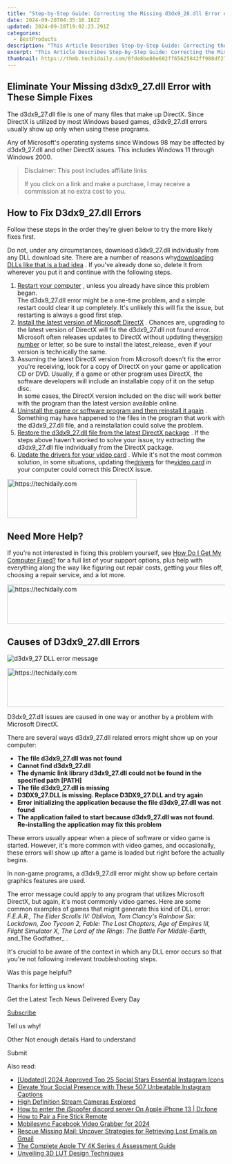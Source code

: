 ```yaml
---
title: "Step-by-Step Guide: Correcting the Missing d3dx9_28.dll Error on Your PC"
date: 2024-09-28T04:35:16.182Z
updated: 2024-09-28T19:02:23.291Z
categories:
  - BestProducts
description: "This Article Describes Step-by-Step Guide: Correcting the Missing d3dx9_28.dll Error on Your PC"
excerpt: "This Article Describes Step-by-Step Guide: Correcting the Missing d3dx9_28.dll Error on Your PC"
thumbnail: https://thmb.techidaily.com/0fde8be80e602ff65625842ff908df27188b320349e0a53c08ea2eca9a5b67ed.jpg
---
```


## Eliminate Your Missing d3dx9_27.dll Error with These Simple Fixes
 The d3dx9\_27.dll file is one of many files that make up DirectX. Since DirectX is utilized by most Windows based games, d3dx9\_27.dll errors usually show up only when using these programs.

 Any of Microsoft's operating systems since Windows 98 may be affected by d3dx9\_27.dll and other DirectX issues. This includes Windows 11 through Windows 2000.

>  Disclaimer: This post includes affiliate links
>
>  If you click on a link and make a purchase, I may receive a commission at no extra cost to you.
>

## How to Fix D3dx9\_27.dll Errors

 Follow these steps in the order they're given below to try the more likely fixes first.

 Do not, under any circumstances, download d3dx9\_27.dll individually from any DLL download site. There are a number of reasons why[downloading DLLs like that is a bad idea](https://www.lifewire.com/important-reasons-not-to-download-dll-files-2624455) . If you've already done so, delete it from wherever you put it and continue with the following steps.

1. [Restart your computer](https://www.lifewire.com/how-to-reboot-a-computer-2624568) , unless you already have since this problem began.  
 The d3dx9\_27.dll error might be a one-time problem, and a simple restart could clear it up completely. It's unlikely this will fix the issue, but restarting is always a good first step.
2. [Install the latest version of Microsoft DirectX](https://www.lifewire.com/how-to-download-install-directx-2624489) . Chances are, upgrading to the latest version of DirectX will fix the d3dx9\_27.dll not found error.  
 Microsoft often releases updates to DirectX without updating the[version number](https://www.lifewire.com/version-number-2626043) or letter, so be sure to install the latest_release_ even if your version is technically the same.
3. Assuming the latest DirectX version from Microsoft doesn't fix the error you're receiving, look for a copy of DirectX on your game or application CD or DVD. Usually, if a game or other program uses DirectX, the software developers will include an installable copy of it on the setup disc.  
 In some cases, the DirectX version included on the disc will work better with the program than the latest version available online.
4. [Uninstall the game or software program and then reinstall it again](https://www.lifewire.com/what-is-the-proper-way-to-reinstall-a-software-program-2624478) . Something may have happened to the files in the program that work with the d3dx9\_27.dll file, and a reinstallation could solve the problem.
5. [Restore the d3dx9_27.dll file from the latest DirectX package](https://www.lifewire.com/how-to-restore-a-missing-directx-dll-file-2624516) . If the steps above haven't worked to solve your issue, try extracting the d3dx9\_27.dll file individually from the DirectX package.
6. [Update the drivers for your video card](https://www.lifewire.com/how-to-update-drivers-in-windows-2619214) . While it's not the most common solution, in some situations, updating the[drivers](https://www.lifewire.com/what-is-a-device-driver-2625796) for the[video card](https://www.lifewire.com/what-is-a-video-card-2618161) in your computer could correct this DirectX issue.

<!-- affiliate ads begin -->
<a href="https://aligracehair.sjv.io/c/5597632/2080342/19272" target="_top" id="2080342">
  <img src="//a.impactradius-go.com/display-ad/19272-2080342" border="0" alt="https://techidaily.com" width="300" height="90"/>
</a>
<img height="0" width="0" src="https://aligracehair.sjv.io/i/5597632/2080342/19272" style="position:absolute;visibility:hidden;" border="0" />
<!-- affiliate ads end -->

## Need More Help?

 If you're not interested in fixing this problem yourself, see [How Do I Get My Computer Fixed?](https://www.lifewire.com/how-do-i-get-my-computer-fixed-2625167) for a full list of your support options, plus help with everything along the way like figuring out repair costs, getting your files off, choosing a repair service, and a lot more.

<!-- affiliate ads begin -->
<a href="https://appsumo.8odi.net/c/5597632/2129741/7443" target="_top" id="2129741">
  <img src="//a.impactradius-go.com/display-ad/7443-2129741" border="0" alt="https://techidaily.com" width="728" height="90"/>
</a>
<img height="0" width="0" src="https://appsumo.8odi.net/i/5597632/2129741/7443" style="position:absolute;visibility:hidden;" border="0" />
<!-- affiliate ads end -->

## Causes of D3dx9\_27.dll Errors

![d3dx9_27 DLL error message](https://www.lifewire.com/thmb/hYEvQWNJkz2u3e_fzd5kJf8ULvA=/1500x0/filters:no_upscale():max_bytes(150000):strip_icc():format(webp)/d3dx9_27-dll-error-message-59a02e0c03f4020011041a16.png)

<!-- affiliate ads begin -->
<a href="https://appsumo.8odi.net/c/5597632/2049388/7443" target="_top" id="2049388">
  <img src="//a.impactradius-go.com/display-ad/7443-2049388" border="0" alt="https://techidaily.com" width="728" height="90"/>
</a>
<img height="0" width="0" src="https://appsumo.8odi.net/i/5597632/2049388/7443" style="position:absolute;visibility:hidden;" border="0" />
<!-- affiliate ads end -->

 D3dx9\_27.dll issues are caused in one way or another by a problem with Microsoft DirectX.

 There are several ways d3dx9\_27.dll related errors might show up on your computer:

* **The file d3dx9\_27.dll was not found**
* **Cannot find d3dx9\_27.dll**
* **The dynamic link library d3dx9\_27.dll could not be found in the specified path \[PATH\]**
* **The file d3dx9\_27.dll is missing**
* **D3DX9\_27.DLL is missing. Replace D3DX9\_27.DLL and try again**
* **Error initializing the application because the file d3dx9\_27.dll was not found**
* **The application failed to start because d3dx9\_27.dll was not found. Re-installing the application may fix this problem**

 These errors usually appear when a piece of software or video game is started. However, it's more common with video games, and occasionally, these errors will show up after a game is loaded but right before the actually begins.

 In non-game programs, a d3dx9\_27.dll error might show up before certain graphics features are used.

 The error message could apply to any program that utilizes Microsoft DirectX, but again, it's most commonly video games. Here are some common examples of games that might generate this kind of DLL error: _F.E.A.R., The Elder Scrolls IV: Oblivion, Tom Clancy's Rainbow Six: Lockdown, Zoo Tycoon 2, Fable: The Lost Chapters, Age of Empires III, Flight Simulator X, The Lord of the Rings: The Battle For Middle-Earth,_ and_The Godfather_ .

 It's crucial to be aware of the context in which any DLL error occurs so that you're not following irrelevant troubleshooting steps.

Was this page helpful?

Thanks for letting us know!

 Get the Latest Tech News Delivered Every Day

[Subscribe](https://www.lifewire.com/#)

Tell us why!

 Other  Not enough details  Hard to understand

 Submit

<ins class="adsbygoogle"
     style="display:block"
     data-ad-format="autorelaxed"
     data-ad-client="ca-pub-7571918770474297"
     data-ad-slot="1223367746"></ins>

<ins class="adsbygoogle"
     style="display:block"
     data-ad-client="ca-pub-7571918770474297"
     data-ad-slot="8358498916"
     data-ad-format="auto"
     data-full-width-responsive="true"></ins>

<span class="atpl-alsoreadstyle">Also read:</span>
<div><ul>
<li><a href="https://instagram-videos.techidaily.com/updated-2024-approved-top-25-social-stars-essential-instagram-icons/"><u>[Updated] 2024 Approved Top 25 Social Stars Essential Instagram Icons</u></a></li>
<li><a href="https://techtrends.techidaily.com/elevate-your-social-presence-with-these-507-unbeatable-instagram-captions/"><u>Elevate Your Social Presence with These 507 Unbeatable Instagram Captions</u></a></li>
<li><a href="https://extra-resources.techidaily.com/high-definition-stream-cameras-explored/"><u>High Definition Stream Cameras Explored</u></a></li>
<li><a href="https://ios-pokemon-go.techidaily.com/how-to-enter-the-ispoofer-discord-server-on-apple-iphone-13-drfone-by-drfone-virtual-ios/"><u>How to enter the iSpoofer discord server On Apple iPhone 13 | Dr.fone</u></a></li>
<li><a href="https://techtrends.techidaily.com/how-to-pair-a-fire-stick-remote/"><u>How to Pair a Fire Stick Remote</u></a></li>
<li><a href="https://facebook-video-content.techidaily.com/mobilesync-facebook-video-grabber-for-2024/"><u>Mobilesync Facebook Video Grabber for 2024</u></a></li>
<li><a href="https://techtrends.techidaily.com/rescue-missing-mail-uncover-strategies-for-retrieving-lost-emails-on-gmail/"><u>Rescue Missing Mail: Uncover Strategies for Retrieving Lost Emails on Gmail</u></a></li>
<li><a href="https://techtrends.techidaily.com/1722902375995-the-complete-apple-tv-4k-series-4-assessment-guide/"><u>The Complete Apple TV 4K Series 4 Assessment Guide</u></a></li>
<li><a href="https://extra-resources.techidaily.com/unveiling-3d-lut-design-techniques/"><u>Unveiling 3D LUT Design Techniques</u></a></li>
</ul></div>

